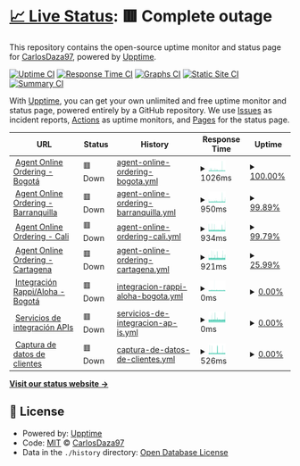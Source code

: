 # [📈 Live Status](https://CarlosDaza97.github.io/cyw-services): <!--live status--> **🟥 Complete outage**

This repository contains the open-source uptime monitor and status page for [CarlosDaza97](https://CarlosDaza97.github.io/cyw-services), powered by [Upptime](https://github.com/upptime/upptime).

[![Uptime CI](https://github.com/CarlosDaza97/cyw-services/workflows/Uptime%20CI/badge.svg)](https://github.com/CarlosDaza97/cyw-services/actions?query=workflow%3A%22Uptime+CI%22)
[![Response Time CI](https://github.com/CarlosDaza97/cyw-services/workflows/Response%20Time%20CI/badge.svg)](https://github.com/CarlosDaza97/cyw-services/actions?query=workflow%3A%22Response+Time+CI%22)
[![Graphs CI](https://github.com/CarlosDaza97/cyw-services/workflows/Graphs%20CI/badge.svg)](https://github.com/CarlosDaza97/cyw-services/actions?query=workflow%3A%22Graphs+CI%22)
[![Static Site CI](https://github.com/CarlosDaza97/cyw-services/workflows/Static%20Site%20CI/badge.svg)](https://github.com/CarlosDaza97/cyw-services/actions?query=workflow%3A%22Static+Site+CI%22)
[![Summary CI](https://github.com/CarlosDaza97/cyw-services/workflows/Summary%20CI/badge.svg)](https://github.com/CarlosDaza97/cyw-services/actions?query=workflow%3A%22Summary+CI%22)

With [Upptime](https://upptime.js.org), you can get your own unlimited and free uptime monitor and status page, powered entirely by a GitHub repository. We use [Issues](https://github.com/CarlosDaza97/cyw-services/issues) as incident reports, [Actions](https://github.com/CarlosDaza97/cyw-services/actions) as uptime monitors, and [Pages](https://CarlosDaza97.github.io/cyw-services) for the status page.

<!--start: status pages-->
<!-- This summary is generated by Upptime (https://github.com/upptime/upptime) -->
<!-- Do not edit this manually, your changes will be overwritten -->
<!-- prettier-ignore -->
| URL | Status | History | Response Time | Uptime |
| --- | ------ | ------- | ------------- | ------ |
| <img alt="" src="https://icons.duckduckgo.com/ip3/www.domicilioscrepesywaffles.com.co.ico" height="13"> [Agent Online Ordering - Bogotá](https://www.domicilioscrepesywaffles.com.co) | 🟥 Down | [agent-online-ordering-bogota.yml](https://github.com/CarlosDaza97/cyw-services/commits/HEAD/history/agent-online-ordering-bogota.yml) | <details><summary><img alt="Response time graph" src="./graphs/agent-online-ordering-bogota/response-time-week.png" height="20"> 1026ms</summary><br><a href="https://CarlosDaza97.github.io/cyw-services/history/agent-online-ordering-bogota"><img alt="Response time 1081" src="https://img.shields.io/endpoint?url=https%3A%2F%2Fraw.githubusercontent.com%2FCarlosDaza97%2Fcyw-services%2FHEAD%2Fapi%2Fagent-online-ordering-bogota%2Fresponse-time.json"></a><br><a href="https://CarlosDaza97.github.io/cyw-services/history/agent-online-ordering-bogota"><img alt="24-hour response time 1047" src="https://img.shields.io/endpoint?url=https%3A%2F%2Fraw.githubusercontent.com%2FCarlosDaza97%2Fcyw-services%2FHEAD%2Fapi%2Fagent-online-ordering-bogota%2Fresponse-time-day.json"></a><br><a href="https://CarlosDaza97.github.io/cyw-services/history/agent-online-ordering-bogota"><img alt="7-day response time 1026" src="https://img.shields.io/endpoint?url=https%3A%2F%2Fraw.githubusercontent.com%2FCarlosDaza97%2Fcyw-services%2FHEAD%2Fapi%2Fagent-online-ordering-bogota%2Fresponse-time-week.json"></a><br><a href="https://CarlosDaza97.github.io/cyw-services/history/agent-online-ordering-bogota"><img alt="30-day response time 1005" src="https://img.shields.io/endpoint?url=https%3A%2F%2Fraw.githubusercontent.com%2FCarlosDaza97%2Fcyw-services%2FHEAD%2Fapi%2Fagent-online-ordering-bogota%2Fresponse-time-month.json"></a><br><a href="https://CarlosDaza97.github.io/cyw-services/history/agent-online-ordering-bogota"><img alt="1-year response time 1081" src="https://img.shields.io/endpoint?url=https%3A%2F%2Fraw.githubusercontent.com%2FCarlosDaza97%2Fcyw-services%2FHEAD%2Fapi%2Fagent-online-ordering-bogota%2Fresponse-time-year.json"></a></details> | <details><summary><a href="https://CarlosDaza97.github.io/cyw-services/history/agent-online-ordering-bogota">100.00%</a></summary><a href="https://CarlosDaza97.github.io/cyw-services/history/agent-online-ordering-bogota"><img alt="All-time uptime 78.80%" src="https://img.shields.io/endpoint?url=https%3A%2F%2Fraw.githubusercontent.com%2FCarlosDaza97%2Fcyw-services%2FHEAD%2Fapi%2Fagent-online-ordering-bogota%2Fuptime.json"></a><br><a href="https://CarlosDaza97.github.io/cyw-services/history/agent-online-ordering-bogota"><img alt="24-hour uptime 99.98%" src="https://img.shields.io/endpoint?url=https%3A%2F%2Fraw.githubusercontent.com%2FCarlosDaza97%2Fcyw-services%2FHEAD%2Fapi%2Fagent-online-ordering-bogota%2Fuptime-day.json"></a><br><a href="https://CarlosDaza97.github.io/cyw-services/history/agent-online-ordering-bogota"><img alt="7-day uptime 100.00%" src="https://img.shields.io/endpoint?url=https%3A%2F%2Fraw.githubusercontent.com%2FCarlosDaza97%2Fcyw-services%2FHEAD%2Fapi%2Fagent-online-ordering-bogota%2Fuptime-week.json"></a><br><a href="https://CarlosDaza97.github.io/cyw-services/history/agent-online-ordering-bogota"><img alt="30-day uptime 99.93%" src="https://img.shields.io/endpoint?url=https%3A%2F%2Fraw.githubusercontent.com%2FCarlosDaza97%2Fcyw-services%2FHEAD%2Fapi%2Fagent-online-ordering-bogota%2Fuptime-month.json"></a><br><a href="https://CarlosDaza97.github.io/cyw-services/history/agent-online-ordering-bogota"><img alt="1-year uptime 99.70%" src="https://img.shields.io/endpoint?url=https%3A%2F%2Fraw.githubusercontent.com%2FCarlosDaza97%2Fcyw-services%2FHEAD%2Fapi%2Fagent-online-ordering-bogota%2Fuptime-year.json"></a></details>
| <img alt="" src="https://icons.duckduckgo.com/ip3/caribe.domicilioscrepesywaffles.com.co.ico" height="13"> [Agent Online Ordering - Barranquilla](https://caribe.domicilioscrepesywaffles.com.co) | 🟥 Down | [agent-online-ordering-barranquilla.yml](https://github.com/CarlosDaza97/cyw-services/commits/HEAD/history/agent-online-ordering-barranquilla.yml) | <details><summary><img alt="Response time graph" src="./graphs/agent-online-ordering-barranquilla/response-time-week.png" height="20"> 950ms</summary><br><a href="https://CarlosDaza97.github.io/cyw-services/history/agent-online-ordering-barranquilla"><img alt="Response time 1001" src="https://img.shields.io/endpoint?url=https%3A%2F%2Fraw.githubusercontent.com%2FCarlosDaza97%2Fcyw-services%2FHEAD%2Fapi%2Fagent-online-ordering-barranquilla%2Fresponse-time.json"></a><br><a href="https://CarlosDaza97.github.io/cyw-services/history/agent-online-ordering-barranquilla"><img alt="24-hour response time 956" src="https://img.shields.io/endpoint?url=https%3A%2F%2Fraw.githubusercontent.com%2FCarlosDaza97%2Fcyw-services%2FHEAD%2Fapi%2Fagent-online-ordering-barranquilla%2Fresponse-time-day.json"></a><br><a href="https://CarlosDaza97.github.io/cyw-services/history/agent-online-ordering-barranquilla"><img alt="7-day response time 950" src="https://img.shields.io/endpoint?url=https%3A%2F%2Fraw.githubusercontent.com%2FCarlosDaza97%2Fcyw-services%2FHEAD%2Fapi%2Fagent-online-ordering-barranquilla%2Fresponse-time-week.json"></a><br><a href="https://CarlosDaza97.github.io/cyw-services/history/agent-online-ordering-barranquilla"><img alt="30-day response time 935" src="https://img.shields.io/endpoint?url=https%3A%2F%2Fraw.githubusercontent.com%2FCarlosDaza97%2Fcyw-services%2FHEAD%2Fapi%2Fagent-online-ordering-barranquilla%2Fresponse-time-month.json"></a><br><a href="https://CarlosDaza97.github.io/cyw-services/history/agent-online-ordering-barranquilla"><img alt="1-year response time 1001" src="https://img.shields.io/endpoint?url=https%3A%2F%2Fraw.githubusercontent.com%2FCarlosDaza97%2Fcyw-services%2FHEAD%2Fapi%2Fagent-online-ordering-barranquilla%2Fresponse-time-year.json"></a></details> | <details><summary><a href="https://CarlosDaza97.github.io/cyw-services/history/agent-online-ordering-barranquilla">99.89%</a></summary><a href="https://CarlosDaza97.github.io/cyw-services/history/agent-online-ordering-barranquilla"><img alt="All-time uptime 79.07%" src="https://img.shields.io/endpoint?url=https%3A%2F%2Fraw.githubusercontent.com%2FCarlosDaza97%2Fcyw-services%2FHEAD%2Fapi%2Fagent-online-ordering-barranquilla%2Fuptime.json"></a><br><a href="https://CarlosDaza97.github.io/cyw-services/history/agent-online-ordering-barranquilla"><img alt="24-hour uptime 99.26%" src="https://img.shields.io/endpoint?url=https%3A%2F%2Fraw.githubusercontent.com%2FCarlosDaza97%2Fcyw-services%2FHEAD%2Fapi%2Fagent-online-ordering-barranquilla%2Fuptime-day.json"></a><br><a href="https://CarlosDaza97.github.io/cyw-services/history/agent-online-ordering-barranquilla"><img alt="7-day uptime 99.89%" src="https://img.shields.io/endpoint?url=https%3A%2F%2Fraw.githubusercontent.com%2FCarlosDaza97%2Fcyw-services%2FHEAD%2Fapi%2Fagent-online-ordering-barranquilla%2Fuptime-week.json"></a><br><a href="https://CarlosDaza97.github.io/cyw-services/history/agent-online-ordering-barranquilla"><img alt="30-day uptime 99.98%" src="https://img.shields.io/endpoint?url=https%3A%2F%2Fraw.githubusercontent.com%2FCarlosDaza97%2Fcyw-services%2FHEAD%2Fapi%2Fagent-online-ordering-barranquilla%2Fuptime-month.json"></a><br><a href="https://CarlosDaza97.github.io/cyw-services/history/agent-online-ordering-barranquilla"><img alt="1-year uptime 99.69%" src="https://img.shields.io/endpoint?url=https%3A%2F%2Fraw.githubusercontent.com%2FCarlosDaza97%2Fcyw-services%2FHEAD%2Fapi%2Fagent-online-ordering-barranquilla%2Fuptime-year.json"></a></details>
| <img alt="" src="https://icons.duckduckgo.com/ip3/maquite.domicilioscrepesywaffles.com.co.ico" height="13"> [Agent Online Ordering - Cali](https://maquite.domicilioscrepesywaffles.com.co) | 🟥 Down | [agent-online-ordering-cali.yml](https://github.com/CarlosDaza97/cyw-services/commits/HEAD/history/agent-online-ordering-cali.yml) | <details><summary><img alt="Response time graph" src="./graphs/agent-online-ordering-cali/response-time-week.png" height="20"> 934ms</summary><br><a href="https://CarlosDaza97.github.io/cyw-services/history/agent-online-ordering-cali"><img alt="Response time 984" src="https://img.shields.io/endpoint?url=https%3A%2F%2Fraw.githubusercontent.com%2FCarlosDaza97%2Fcyw-services%2FHEAD%2Fapi%2Fagent-online-ordering-cali%2Fresponse-time.json"></a><br><a href="https://CarlosDaza97.github.io/cyw-services/history/agent-online-ordering-cali"><img alt="24-hour response time 925" src="https://img.shields.io/endpoint?url=https%3A%2F%2Fraw.githubusercontent.com%2FCarlosDaza97%2Fcyw-services%2FHEAD%2Fapi%2Fagent-online-ordering-cali%2Fresponse-time-day.json"></a><br><a href="https://CarlosDaza97.github.io/cyw-services/history/agent-online-ordering-cali"><img alt="7-day response time 934" src="https://img.shields.io/endpoint?url=https%3A%2F%2Fraw.githubusercontent.com%2FCarlosDaza97%2Fcyw-services%2FHEAD%2Fapi%2Fagent-online-ordering-cali%2Fresponse-time-week.json"></a><br><a href="https://CarlosDaza97.github.io/cyw-services/history/agent-online-ordering-cali"><img alt="30-day response time 919" src="https://img.shields.io/endpoint?url=https%3A%2F%2Fraw.githubusercontent.com%2FCarlosDaza97%2Fcyw-services%2FHEAD%2Fapi%2Fagent-online-ordering-cali%2Fresponse-time-month.json"></a><br><a href="https://CarlosDaza97.github.io/cyw-services/history/agent-online-ordering-cali"><img alt="1-year response time 984" src="https://img.shields.io/endpoint?url=https%3A%2F%2Fraw.githubusercontent.com%2FCarlosDaza97%2Fcyw-services%2FHEAD%2Fapi%2Fagent-online-ordering-cali%2Fresponse-time-year.json"></a></details> | <details><summary><a href="https://CarlosDaza97.github.io/cyw-services/history/agent-online-ordering-cali">99.79%</a></summary><a href="https://CarlosDaza97.github.io/cyw-services/history/agent-online-ordering-cali"><img alt="All-time uptime 79.71%" src="https://img.shields.io/endpoint?url=https%3A%2F%2Fraw.githubusercontent.com%2FCarlosDaza97%2Fcyw-services%2FHEAD%2Fapi%2Fagent-online-ordering-cali%2Fuptime.json"></a><br><a href="https://CarlosDaza97.github.io/cyw-services/history/agent-online-ordering-cali"><img alt="24-hour uptime 98.55%" src="https://img.shields.io/endpoint?url=https%3A%2F%2Fraw.githubusercontent.com%2FCarlosDaza97%2Fcyw-services%2FHEAD%2Fapi%2Fagent-online-ordering-cali%2Fuptime-day.json"></a><br><a href="https://CarlosDaza97.github.io/cyw-services/history/agent-online-ordering-cali"><img alt="7-day uptime 99.79%" src="https://img.shields.io/endpoint?url=https%3A%2F%2Fraw.githubusercontent.com%2FCarlosDaza97%2Fcyw-services%2FHEAD%2Fapi%2Fagent-online-ordering-cali%2Fuptime-week.json"></a><br><a href="https://CarlosDaza97.github.io/cyw-services/history/agent-online-ordering-cali"><img alt="30-day uptime 99.95%" src="https://img.shields.io/endpoint?url=https%3A%2F%2Fraw.githubusercontent.com%2FCarlosDaza97%2Fcyw-services%2FHEAD%2Fapi%2Fagent-online-ordering-cali%2Fuptime-month.json"></a><br><a href="https://CarlosDaza97.github.io/cyw-services/history/agent-online-ordering-cali"><img alt="1-year uptime 97.54%" src="https://img.shields.io/endpoint?url=https%3A%2F%2Fraw.githubusercontent.com%2FCarlosDaza97%2Fcyw-services%2FHEAD%2Fapi%2Fagent-online-ordering-cali%2Fuptime-year.json"></a></details>
| <img alt="" src="https://icons.duckduckgo.com/ip3/cartagena.domicilioscrepesywaffles.com.co.ico" height="13"> [Agent Online Ordering - Cartagena](https://cartagena.domicilioscrepesywaffles.com.co) | 🟥 Down | [agent-online-ordering-cartagena.yml](https://github.com/CarlosDaza97/cyw-services/commits/HEAD/history/agent-online-ordering-cartagena.yml) | <details><summary><img alt="Response time graph" src="./graphs/agent-online-ordering-cartagena/response-time-week.png" height="20"> 921ms</summary><br><a href="https://CarlosDaza97.github.io/cyw-services/history/agent-online-ordering-cartagena"><img alt="Response time 971" src="https://img.shields.io/endpoint?url=https%3A%2F%2Fraw.githubusercontent.com%2FCarlosDaza97%2Fcyw-services%2FHEAD%2Fapi%2Fagent-online-ordering-cartagena%2Fresponse-time.json"></a><br><a href="https://CarlosDaza97.github.io/cyw-services/history/agent-online-ordering-cartagena"><img alt="24-hour response time 923" src="https://img.shields.io/endpoint?url=https%3A%2F%2Fraw.githubusercontent.com%2FCarlosDaza97%2Fcyw-services%2FHEAD%2Fapi%2Fagent-online-ordering-cartagena%2Fresponse-time-day.json"></a><br><a href="https://CarlosDaza97.github.io/cyw-services/history/agent-online-ordering-cartagena"><img alt="7-day response time 921" src="https://img.shields.io/endpoint?url=https%3A%2F%2Fraw.githubusercontent.com%2FCarlosDaza97%2Fcyw-services%2FHEAD%2Fapi%2Fagent-online-ordering-cartagena%2Fresponse-time-week.json"></a><br><a href="https://CarlosDaza97.github.io/cyw-services/history/agent-online-ordering-cartagena"><img alt="30-day response time 916" src="https://img.shields.io/endpoint?url=https%3A%2F%2Fraw.githubusercontent.com%2FCarlosDaza97%2Fcyw-services%2FHEAD%2Fapi%2Fagent-online-ordering-cartagena%2Fresponse-time-month.json"></a><br><a href="https://CarlosDaza97.github.io/cyw-services/history/agent-online-ordering-cartagena"><img alt="1-year response time 971" src="https://img.shields.io/endpoint?url=https%3A%2F%2Fraw.githubusercontent.com%2FCarlosDaza97%2Fcyw-services%2FHEAD%2Fapi%2Fagent-online-ordering-cartagena%2Fresponse-time-year.json"></a></details> | <details><summary><a href="https://CarlosDaza97.github.io/cyw-services/history/agent-online-ordering-cartagena">25.99%</a></summary><a href="https://CarlosDaza97.github.io/cyw-services/history/agent-online-ordering-cartagena"><img alt="All-time uptime 76.88%" src="https://img.shields.io/endpoint?url=https%3A%2F%2Fraw.githubusercontent.com%2FCarlosDaza97%2Fcyw-services%2FHEAD%2Fapi%2Fagent-online-ordering-cartagena%2Fuptime.json"></a><br><a href="https://CarlosDaza97.github.io/cyw-services/history/agent-online-ordering-cartagena"><img alt="24-hour uptime 97.84%" src="https://img.shields.io/endpoint?url=https%3A%2F%2Fraw.githubusercontent.com%2FCarlosDaza97%2Fcyw-services%2FHEAD%2Fapi%2Fagent-online-ordering-cartagena%2Fuptime-day.json"></a><br><a href="https://CarlosDaza97.github.io/cyw-services/history/agent-online-ordering-cartagena"><img alt="7-day uptime 25.99%" src="https://img.shields.io/endpoint?url=https%3A%2F%2Fraw.githubusercontent.com%2FCarlosDaza97%2Fcyw-services%2FHEAD%2Fapi%2Fagent-online-ordering-cartagena%2Fuptime-week.json"></a><br><a href="https://CarlosDaza97.github.io/cyw-services/history/agent-online-ordering-cartagena"><img alt="30-day uptime 7.36%" src="https://img.shields.io/endpoint?url=https%3A%2F%2Fraw.githubusercontent.com%2FCarlosDaza97%2Fcyw-services%2FHEAD%2Fapi%2Fagent-online-ordering-cartagena%2Fuptime-month.json"></a><br><a href="https://CarlosDaza97.github.io/cyw-services/history/agent-online-ordering-cartagena"><img alt="1-year uptime 89.58%" src="https://img.shields.io/endpoint?url=https%3A%2F%2Fraw.githubusercontent.com%2FCarlosDaza97%2Fcyw-services%2FHEAD%2Fapi%2Fagent-online-ordering-cartagena%2Fuptime-year.json"></a></details>
| <img alt="" src="https://icons.duckduckgo.com/ip3/cwmenu.infotranscolombia.com.ico" height="13"> [Integración Rappi/Aloha - Bogotá](https://cwmenu.infotranscolombia.com) | 🟥 Down | [integracion-rappi-aloha-bogota.yml](https://github.com/CarlosDaza97/cyw-services/commits/HEAD/history/integracion-rappi-aloha-bogota.yml) | <details><summary><img alt="Response time graph" src="./graphs/integracion-rappi-aloha-bogota/response-time-week.png" height="20"> 0ms</summary><br><a href="https://CarlosDaza97.github.io/cyw-services/history/integracion-rappi-aloha-bogota"><img alt="Response time 786" src="https://img.shields.io/endpoint?url=https%3A%2F%2Fraw.githubusercontent.com%2FCarlosDaza97%2Fcyw-services%2FHEAD%2Fapi%2Fintegracion-rappi-aloha-bogota%2Fresponse-time.json"></a><br><a href="https://CarlosDaza97.github.io/cyw-services/history/integracion-rappi-aloha-bogota"><img alt="24-hour response time 0" src="https://img.shields.io/endpoint?url=https%3A%2F%2Fraw.githubusercontent.com%2FCarlosDaza97%2Fcyw-services%2FHEAD%2Fapi%2Fintegracion-rappi-aloha-bogota%2Fresponse-time-day.json"></a><br><a href="https://CarlosDaza97.github.io/cyw-services/history/integracion-rappi-aloha-bogota"><img alt="7-day response time 0" src="https://img.shields.io/endpoint?url=https%3A%2F%2Fraw.githubusercontent.com%2FCarlosDaza97%2Fcyw-services%2FHEAD%2Fapi%2Fintegracion-rappi-aloha-bogota%2Fresponse-time-week.json"></a><br><a href="https://CarlosDaza97.github.io/cyw-services/history/integracion-rappi-aloha-bogota"><img alt="30-day response time 0" src="https://img.shields.io/endpoint?url=https%3A%2F%2Fraw.githubusercontent.com%2FCarlosDaza97%2Fcyw-services%2FHEAD%2Fapi%2Fintegracion-rappi-aloha-bogota%2Fresponse-time-month.json"></a><br><a href="https://CarlosDaza97.github.io/cyw-services/history/integracion-rappi-aloha-bogota"><img alt="1-year response time 785" src="https://img.shields.io/endpoint?url=https%3A%2F%2Fraw.githubusercontent.com%2FCarlosDaza97%2Fcyw-services%2FHEAD%2Fapi%2Fintegracion-rappi-aloha-bogota%2Fresponse-time-year.json"></a></details> | <details><summary><a href="https://CarlosDaza97.github.io/cyw-services/history/integracion-rappi-aloha-bogota">0.00%</a></summary><a href="https://CarlosDaza97.github.io/cyw-services/history/integracion-rappi-aloha-bogota"><img alt="All-time uptime 54.77%" src="https://img.shields.io/endpoint?url=https%3A%2F%2Fraw.githubusercontent.com%2FCarlosDaza97%2Fcyw-services%2FHEAD%2Fapi%2Fintegracion-rappi-aloha-bogota%2Fuptime.json"></a><br><a href="https://CarlosDaza97.github.io/cyw-services/history/integracion-rappi-aloha-bogota"><img alt="24-hour uptime 0.00%" src="https://img.shields.io/endpoint?url=https%3A%2F%2Fraw.githubusercontent.com%2FCarlosDaza97%2Fcyw-services%2FHEAD%2Fapi%2Fintegracion-rappi-aloha-bogota%2Fuptime-day.json"></a><br><a href="https://CarlosDaza97.github.io/cyw-services/history/integracion-rappi-aloha-bogota"><img alt="7-day uptime 0.00%" src="https://img.shields.io/endpoint?url=https%3A%2F%2Fraw.githubusercontent.com%2FCarlosDaza97%2Fcyw-services%2FHEAD%2Fapi%2Fintegracion-rappi-aloha-bogota%2Fuptime-week.json"></a><br><a href="https://CarlosDaza97.github.io/cyw-services/history/integracion-rappi-aloha-bogota"><img alt="30-day uptime 1.38%" src="https://img.shields.io/endpoint?url=https%3A%2F%2Fraw.githubusercontent.com%2FCarlosDaza97%2Fcyw-services%2FHEAD%2Fapi%2Fintegracion-rappi-aloha-bogota%2Fuptime-month.json"></a><br><a href="https://CarlosDaza97.github.io/cyw-services/history/integracion-rappi-aloha-bogota"><img alt="1-year uptime 17.62%" src="https://img.shields.io/endpoint?url=https%3A%2F%2Fraw.githubusercontent.com%2FCarlosDaza97%2Fcyw-services%2FHEAD%2Fapi%2Fintegracion-rappi-aloha-bogota%2Fuptime-year.json"></a></details>
| <img alt="" src="https://icons.duckduckgo.com/ip3/omsaloha.infotranscolombia.com.ico" height="13"> [Servicios de integración APIs](https://omsaloha.infotranscolombia.com/v1/Manu/StoreStatus/1) | 🟥 Down | [servicios-de-integracion-ap-is.yml](https://github.com/CarlosDaza97/cyw-services/commits/HEAD/history/servicios-de-integracion-ap-is.yml) | <details><summary><img alt="Response time graph" src="./graphs/servicios-de-integracion-ap-is/response-time-week.png" height="20"> 0ms</summary><br><a href="https://CarlosDaza97.github.io/cyw-services/history/servicios-de-integracion-ap-is"><img alt="Response time 519" src="https://img.shields.io/endpoint?url=https%3A%2F%2Fraw.githubusercontent.com%2FCarlosDaza97%2Fcyw-services%2FHEAD%2Fapi%2Fservicios-de-integracion-ap-is%2Fresponse-time.json"></a><br><a href="https://CarlosDaza97.github.io/cyw-services/history/servicios-de-integracion-ap-is"><img alt="24-hour response time 0" src="https://img.shields.io/endpoint?url=https%3A%2F%2Fraw.githubusercontent.com%2FCarlosDaza97%2Fcyw-services%2FHEAD%2Fapi%2Fservicios-de-integracion-ap-is%2Fresponse-time-day.json"></a><br><a href="https://CarlosDaza97.github.io/cyw-services/history/servicios-de-integracion-ap-is"><img alt="7-day response time 0" src="https://img.shields.io/endpoint?url=https%3A%2F%2Fraw.githubusercontent.com%2FCarlosDaza97%2Fcyw-services%2FHEAD%2Fapi%2Fservicios-de-integracion-ap-is%2Fresponse-time-week.json"></a><br><a href="https://CarlosDaza97.github.io/cyw-services/history/servicios-de-integracion-ap-is"><img alt="30-day response time 0" src="https://img.shields.io/endpoint?url=https%3A%2F%2Fraw.githubusercontent.com%2FCarlosDaza97%2Fcyw-services%2FHEAD%2Fapi%2Fservicios-de-integracion-ap-is%2Fresponse-time-month.json"></a><br><a href="https://CarlosDaza97.github.io/cyw-services/history/servicios-de-integracion-ap-is"><img alt="1-year response time 519" src="https://img.shields.io/endpoint?url=https%3A%2F%2Fraw.githubusercontent.com%2FCarlosDaza97%2Fcyw-services%2FHEAD%2Fapi%2Fservicios-de-integracion-ap-is%2Fresponse-time-year.json"></a></details> | <details><summary><a href="https://CarlosDaza97.github.io/cyw-services/history/servicios-de-integracion-ap-is">0.00%</a></summary><a href="https://CarlosDaza97.github.io/cyw-services/history/servicios-de-integracion-ap-is"><img alt="All-time uptime 62.32%" src="https://img.shields.io/endpoint?url=https%3A%2F%2Fraw.githubusercontent.com%2FCarlosDaza97%2Fcyw-services%2FHEAD%2Fapi%2Fservicios-de-integracion-ap-is%2Fuptime.json"></a><br><a href="https://CarlosDaza97.github.io/cyw-services/history/servicios-de-integracion-ap-is"><img alt="24-hour uptime 0.00%" src="https://img.shields.io/endpoint?url=https%3A%2F%2Fraw.githubusercontent.com%2FCarlosDaza97%2Fcyw-services%2FHEAD%2Fapi%2Fservicios-de-integracion-ap-is%2Fuptime-day.json"></a><br><a href="https://CarlosDaza97.github.io/cyw-services/history/servicios-de-integracion-ap-is"><img alt="7-day uptime 0.00%" src="https://img.shields.io/endpoint?url=https%3A%2F%2Fraw.githubusercontent.com%2FCarlosDaza97%2Fcyw-services%2FHEAD%2Fapi%2Fservicios-de-integracion-ap-is%2Fuptime-week.json"></a><br><a href="https://CarlosDaza97.github.io/cyw-services/history/servicios-de-integracion-ap-is"><img alt="30-day uptime 1.38%" src="https://img.shields.io/endpoint?url=https%3A%2F%2Fraw.githubusercontent.com%2FCarlosDaza97%2Fcyw-services%2FHEAD%2Fapi%2Fservicios-de-integracion-ap-is%2Fuptime-month.json"></a><br><a href="https://CarlosDaza97.github.io/cyw-services/history/servicios-de-integracion-ap-is"><img alt="1-year uptime 17.61%" src="https://img.shields.io/endpoint?url=https%3A%2F%2Fraw.githubusercontent.com%2FCarlosDaza97%2Fcyw-services%2FHEAD%2Fapi%2Fservicios-de-integracion-ap-is%2Fuptime-year.json"></a></details>
| <img alt="" src="https://icons.duckduckgo.com/ip3/factelectronica.domicilioscrepesywaffles.com.co.ico" height="13"> [Captura de datos de clientes](https://factelectronica.domicilioscrepesywaffles.com.co) | 🟥 Down | [captura-de-datos-de-clientes.yml](https://github.com/CarlosDaza97/cyw-services/commits/HEAD/history/captura-de-datos-de-clientes.yml) | <details><summary><img alt="Response time graph" src="./graphs/captura-de-datos-de-clientes/response-time-week.png" height="20"> 526ms</summary><br><a href="https://CarlosDaza97.github.io/cyw-services/history/captura-de-datos-de-clientes"><img alt="Response time 561" src="https://img.shields.io/endpoint?url=https%3A%2F%2Fraw.githubusercontent.com%2FCarlosDaza97%2Fcyw-services%2FHEAD%2Fapi%2Fcaptura-de-datos-de-clientes%2Fresponse-time.json"></a><br><a href="https://CarlosDaza97.github.io/cyw-services/history/captura-de-datos-de-clientes"><img alt="24-hour response time 530" src="https://img.shields.io/endpoint?url=https%3A%2F%2Fraw.githubusercontent.com%2FCarlosDaza97%2Fcyw-services%2FHEAD%2Fapi%2Fcaptura-de-datos-de-clientes%2Fresponse-time-day.json"></a><br><a href="https://CarlosDaza97.github.io/cyw-services/history/captura-de-datos-de-clientes"><img alt="7-day response time 526" src="https://img.shields.io/endpoint?url=https%3A%2F%2Fraw.githubusercontent.com%2FCarlosDaza97%2Fcyw-services%2FHEAD%2Fapi%2Fcaptura-de-datos-de-clientes%2Fresponse-time-week.json"></a><br><a href="https://CarlosDaza97.github.io/cyw-services/history/captura-de-datos-de-clientes"><img alt="30-day response time 532" src="https://img.shields.io/endpoint?url=https%3A%2F%2Fraw.githubusercontent.com%2FCarlosDaza97%2Fcyw-services%2FHEAD%2Fapi%2Fcaptura-de-datos-de-clientes%2Fresponse-time-month.json"></a><br><a href="https://CarlosDaza97.github.io/cyw-services/history/captura-de-datos-de-clientes"><img alt="1-year response time 561" src="https://img.shields.io/endpoint?url=https%3A%2F%2Fraw.githubusercontent.com%2FCarlosDaza97%2Fcyw-services%2FHEAD%2Fapi%2Fcaptura-de-datos-de-clientes%2Fresponse-time-year.json"></a></details> | <details><summary><a href="https://CarlosDaza97.github.io/cyw-services/history/captura-de-datos-de-clientes">0.00%</a></summary><a href="https://CarlosDaza97.github.io/cyw-services/history/captura-de-datos-de-clientes"><img alt="All-time uptime 24.49%" src="https://img.shields.io/endpoint?url=https%3A%2F%2Fraw.githubusercontent.com%2FCarlosDaza97%2Fcyw-services%2FHEAD%2Fapi%2Fcaptura-de-datos-de-clientes%2Fuptime.json"></a><br><a href="https://CarlosDaza97.github.io/cyw-services/history/captura-de-datos-de-clientes"><img alt="24-hour uptime 0.00%" src="https://img.shields.io/endpoint?url=https%3A%2F%2Fraw.githubusercontent.com%2FCarlosDaza97%2Fcyw-services%2FHEAD%2Fapi%2Fcaptura-de-datos-de-clientes%2Fuptime-day.json"></a><br><a href="https://CarlosDaza97.github.io/cyw-services/history/captura-de-datos-de-clientes"><img alt="7-day uptime 0.00%" src="https://img.shields.io/endpoint?url=https%3A%2F%2Fraw.githubusercontent.com%2FCarlosDaza97%2Fcyw-services%2FHEAD%2Fapi%2Fcaptura-de-datos-de-clientes%2Fuptime-week.json"></a><br><a href="https://CarlosDaza97.github.io/cyw-services/history/captura-de-datos-de-clientes"><img alt="30-day uptime 1.38%" src="https://img.shields.io/endpoint?url=https%3A%2F%2Fraw.githubusercontent.com%2FCarlosDaza97%2Fcyw-services%2FHEAD%2Fapi%2Fcaptura-de-datos-de-clientes%2Fuptime-month.json"></a><br><a href="https://CarlosDaza97.github.io/cyw-services/history/captura-de-datos-de-clientes"><img alt="1-year uptime 0.00%" src="https://img.shields.io/endpoint?url=https%3A%2F%2Fraw.githubusercontent.com%2FCarlosDaza97%2Fcyw-services%2FHEAD%2Fapi%2Fcaptura-de-datos-de-clientes%2Fuptime-year.json"></a></details>

<!--end: status pages-->

[**Visit our status website →**](https://CarlosDaza97.github.io/cyw-services)

## 📄 License

- Powered by: [Upptime](https://github.com/upptime/upptime)
- Code: [MIT](./LICENSE) © [CarlosDaza97](https://CarlosDaza97.github.io/cyw-services)
- Data in the `./history` directory: [Open Database License](https://opendatacommons.org/licenses/odbl/1-0/)

